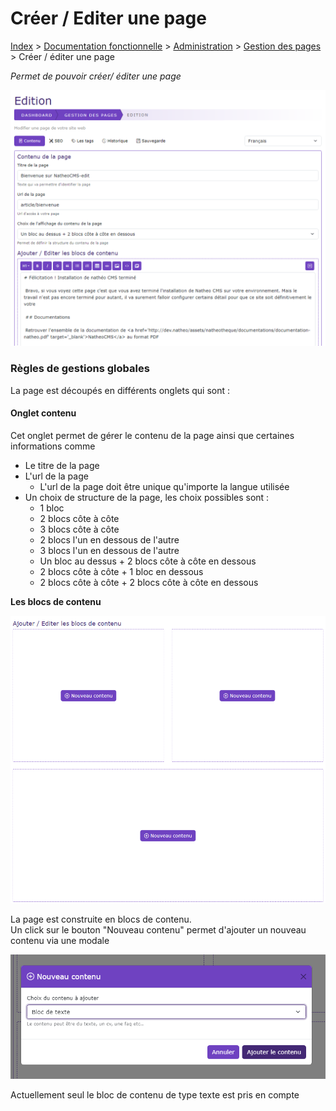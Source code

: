 # Créer / Editer une page

[Index](../../../../../index.md) > [Documentation fonctionnelle](../../../index.md) > [Administration](../../index.md) > [Gestion des pages](page.md) > Créer / éditer une page

*Permet de pouvoir créer/ éditer une page*

![Edition d'une page](../../files/page/add_edit.png)

### Règles de gestions globales

La page est découpés en différents onglets qui sont : 

#### Onglet contenu
Cet onglet permet de gérer le contenu de la page ainsi que certaines informations comme
* Le titre de la page
* L'url de la page
  * L'url de la page doit être unique qu'importe la langue utilisée
* Un choix de structure de la page, les choix possibles sont :
  * 1 bloc
  * 2 blocs côte à côte
  * 3 blocs côte à côte
  * 2 blocs l'un en dessous de l'autre
  * 3 blocs l'un en dessous de l'autre
  * Un bloc au dessus + 2 blocs côte à côte en dessous
  * 2 blocs côte à côte + 1 bloc en dessous
  * 2 blocs côte à côte + 2 blocs côte à côte en dessous

**Les blocs de contenu**  

![Bloc de contenu](../../files/page/add_bloc_content.png)

La page est construite en blocs de contenu.  
Un click sur le bouton "Nouveau contenu" permet d'ajouter un nouveau contenu via une modale

![Bloc de contenu](../../files/page/modale_new_content.png)

Actuellement seul le bloc de contenu de type texte est pris en compte



